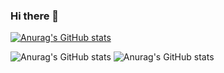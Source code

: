 ### Hi there 👋

<!--
**AnwarBujangHuat/AnwarBujangHuat** is a ✨ _special_ ✨ repository because its `README.md` (this file) appears on your GitHub profile.

Here are some ideas to get you started:

- 🔭 I’m currently working on ...
- 🌱 I’m currently learning ...
- 👯 I’m looking to collaborate on ...
- 🤔 I’m looking for help with ...
- 💬 Ask me about ...
- 📫 How to reach me: ...
- 😄 Pronouns: ...
- ⚡ Fun fact: ...
-->
[![Anurag's GitHub stats](https://github-readme-stats.vercel.app/api?username=AnwarBujangHuat)](https://github.com/AnwarBujangHuat/github-readme-stats)

![Anurag's GitHub stats](https://github-readme-stats.vercel.app/api?username=AnwarBujangHuat&count_private=true)
![Anurag's GitHub stats](https://github-readme-stats.vercel.app/api?username=AnwarBujangHuat&show_icons=true)
